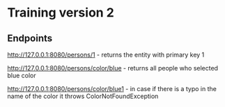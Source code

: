 # Training version 2

## Endpoints

http://127.0.0.1:8080/persons/1 - returns the entity with primary key 1

http://127.0.0.1:8080/persons/color/blue - returns all people who selected blue color

http://127.0.0.1:8080/persons/color/blue1 - in case if there is a typo in the name of the color it throws ColorNotFoundException
